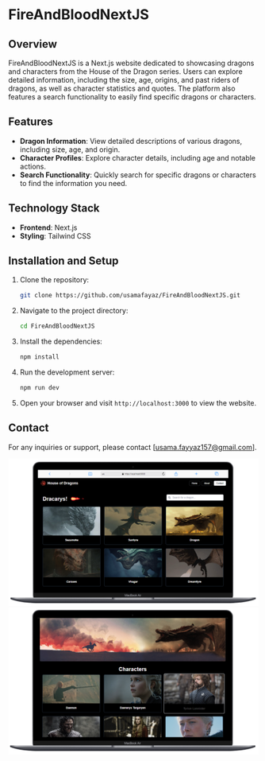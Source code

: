 # FireAndBloodNextJS

## Overview
FireAndBloodNextJS is a Next.js website dedicated to showcasing dragons and characters from the House of the Dragon series. Users can explore detailed information, including the size, age, origins, and past riders of dragons, as well as character statistics and quotes. The platform also features a search functionality to easily find specific dragons or characters.

## Features

- **Dragon Information**: View detailed descriptions of various dragons, including size, age, and origin.
- **Character Profiles**: Explore character details, including age and notable actions.
- **Search Functionality**: Quickly search for specific dragons or characters to find the information you need.

## Technology Stack

- **Frontend**: Next.js
- **Styling**: Tailwind CSS
  
## Installation and Setup

1. Clone the repository:
    ```bash
    git clone https://github.com/usamafayaz/FireAndBloodNextJS.git
    ```

2. Navigate to the project directory:
    ```bash
    cd FireAndBloodNextJS
    ```

3. Install the dependencies:
    ```bash
    npm install
    ```

4. Run the development server:
    ```bash
    npm run dev
    ```

5. Open your browser and visit `http://localhost:3000` to view the website.

## Contact
For any inquiries or support, please contact [usama.fayyaz157@gmail.com].


![Alt text](./screenshot/1.png)
![Alt text](./screenshot/2.png)
